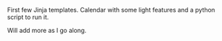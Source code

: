 First few Jinja templates. Calendar with some light features and a python script to run it.

Will add more as I go along.

